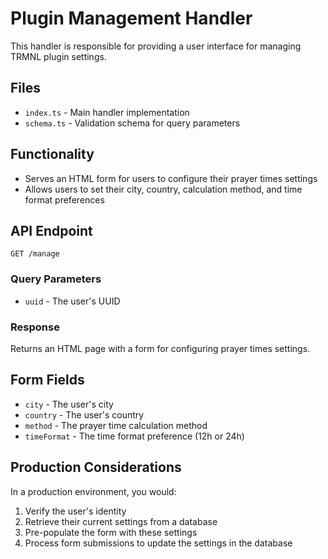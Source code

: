 # Plugin Management Handler

This handler is responsible for providing a user interface for managing TRMNL plugin settings.

## Files

- `index.ts` - Main handler implementation
- `schema.ts` - Validation schema for query parameters

## Functionality

- Serves an HTML form for users to configure their prayer times settings
- Allows users to set their city, country, calculation method, and time format preferences

## API Endpoint

`GET /manage`

### Query Parameters

- `uuid` - The user's UUID

### Response

Returns an HTML page with a form for configuring prayer times settings.

## Form Fields

- `city` - The user's city
- `country` - The user's country
- `method` - The prayer time calculation method
- `timeFormat` - The time format preference (12h or 24h)

## Production Considerations

In a production environment, you would:

1. Verify the user's identity
2. Retrieve their current settings from a database
3. Pre-populate the form with these settings
4. Process form submissions to update the settings in the database
